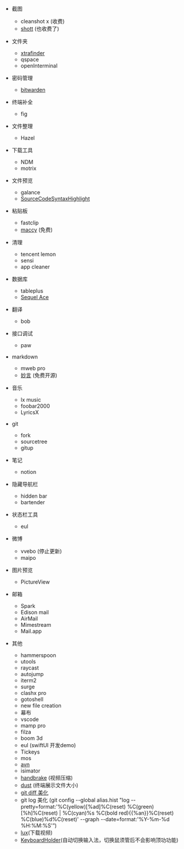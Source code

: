 - 截图
    - cleanshot x (收费)
    - [shott](https://shottr.cc/) (也收费了)
- 文件夹
    - [xtrafinder](https://www.trankynam.com/xtrafinder/)
    - qspace
    - openInterminal
- 密码管理
    - [bitwarden](https://bitwarden.com/)
- 终端补全
    - fig
- 文件整理
    - Hazel
- 下载工具
    - NDM
    - motrix
- 文件预览
    - galance
    - [SourceCodeSyntaxHighlight](https://github.com/sbarex/SourceCodeSyntaxHighlight/)
- 粘贴板
    - fastclip
    - [maccy](https://maccy.app/) (免费)
- 清理
    - tencent lemon
    - sensi
    - app cleaner
- 数据库
    - tableplus
    - [Sequel Ace](https://github.com/Sequel-Ace/Sequel-Ace/tree/production/4.0.6-20048)
- 翻译
    - bob
- 接口调试
    - paw
- markdown
    - mweb pro
    - [妙言](https://miaoyan.app/) (免费开源)
- 音乐
    - lx music
    - foobar2000
    - LyricsX
- git
    - fork
    - sourcetree
    - gitup
- 笔记
    - notion
- 隐藏导航栏
    - hidden bar
    - bartender
- 状态栏工具
    - eul
- 微博
    - vvebo (停止更新)
    - maipo
- 图片预览
    - PictureView
- 邮箱
    - Spark
    - Edison mail
    - AirMail
    - Mimestream
    - Mail.app
- 其他
    
    - hammerspoon
    - utools
    - raycast
    - autojump
    - iterm2
    - surge
    - clashx pro
    - gotoshell
    - new file creation
    - 幕布
    - vscode
    - mamp pro
    - filza
    - boom 3d
    - eul (swiftUI 开发demo)
    - Tickeys
    - mos
    - [avn](https://github.com/wbyoung/avn)
    - isimator
    - [handbrake](https://handbrake.fr/) (视频压缩)
    - [dust](https://github.com/bootandy/dust) (终端展示文件大小)
    - [git diff 美化](https://github.com/so-fancy/diff-so-fancy)
    - git log 美化 (git config --global alias.hist "log --pretty=format:'%C(yellow)[%ad]%C(reset) %C(green)[%h]%C(reset) | %C(cyan)%s %C(bold red){{%an}}%C(reset) %C(blue)%d%C(reset)' --graph --date=format:'%Y-%m-%d %H:%M:%S'”)
    - [lux](https://github.com/iawia002/lux)(下载视频)
    - [KeyboardHolder](https://keyboardholder.leavesc.com/zh-cn/)(自动切换输入法，切换鼠须管后不会影响顶功功能)
